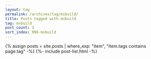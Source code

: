 ```yaml
---
layout: tag
permalink: /archives/tag/msbuild/
title: Posts tagged with msbuild
tag: msbuild
post_count: 3
sort_index: 996-msbuild
---
```

{% assign posts = site.posts | where_exp: "item", "item.tags contains page.tag" -%}
{%- include post-list.html -%}
